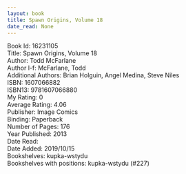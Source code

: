 ```yaml
---
layout: book
title: Spawn Origins, Volume 18
date_read: None
---
```


Book Id: 16231105<br />
Title: Spawn Origins, Volume 18<br />
Author: Todd McFarlane<br />
Author l-f: McFarlane, Todd<br />
Additional Authors: Brian Holguin, Angel  Medina, Steve Niles<br />
ISBN: 1607066882<br />
ISBN13: 9781607066880<br />
My Rating: 0<br />
Average Rating: 4.06<br />
Publisher: Image Comics<br />
Binding: Paperback<br />
Number of Pages: 176<br />
Year Published: 2013<br />
Date Read: <br />
Date Added: 2019/10/15<br />
Bookshelves: kupka-wstydu<br />
Bookshelves with positions: kupka-wstydu (#227)<br />

